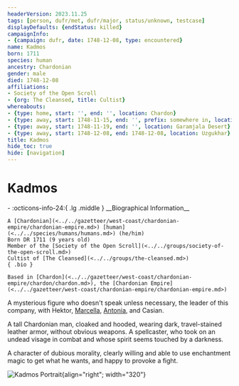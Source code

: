 ```yaml
---
headerVersion: 2023.11.25
tags: [person, dufr/met, dufr/major, status/unknown, testcase]
displayDefaults: {endStatus: killed}
campaignInfo:
- {campaign: dufr, date: 1748-12-08, type: encountered}
name: Kadmos
born: 1711
species: human
ancestry: Chardonian
gender: male
died: 1748-12-08
affiliations:
- Society of the Open Scroll
- {org: The Cleansed, title: Cultist}
whereabouts:
- {type: home, start: '', end: '', location: Chardon}
- {type: away, start: 1748-11-15, end: '', prefix: somewhere in, location: Dunmar}
- {type: away, start: 1748-11-19, end: '', location: Garamjala Desert}
- {type: away, start: 1748-12-08, end: 1748-12-08, location: Uzgukhar}
title: Kadmos
hide_toc: true
hide: [navigation]
---
```

# Kadmos
<div class="grid cards ext-narrow-margin ext-one-column" markdown>
- :octicons-info-24:{ .lg .middle } __Biographical Information__

    A [Chardonian](<../../gazetteer/west-coast/chardonian-empire/chardonian-empire.md>) [human](<../../species/humans/humans.md>) (he/him)  
    Born DR 1711 (9 years old)  
    Member of the [Society of the Open Scroll](<../../groups/society-of-the-open-scroll.md>)  
    Cultist of [The Cleansed](<../../groups/the-cleansed.md>)  
    { .bio }

    Based in [Chardon](<../../gazetteer/west-coast/chardonian-empire/chardon/chardon.md>), the [Chardonian Empire](<../../gazetteer/west-coast/chardonian-empire/chardonian-empire.md>)
</div>



A mysterious figure who doesn't speak unless necessary, the leader of this company, with Hektor, [Marcella](<./marcella.md>), [Antonia](<./antonia.md>), and Casian. 

A tall Chardonian man, cloaked and hooded, wearing dark, travel-stained leather armor, without obvious weapons. A spellcaster, who took on an undead visage in combat and whose spirit seems touched by a darkness. 

A character of dubious morality, clearly willing and able to use enchantment magic to get what he wants, and happy to provoke a fight. 

![Kadmos Portrait](../../assets/kadmos-portrait.png){align="right"; width="320"}


